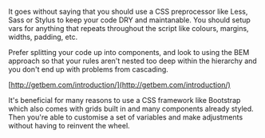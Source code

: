 It goes without saying that you should use a CSS preprocessor like Less, Sass or Stylus to keep your code DRY and maintanable. You should setup vars for anything that repeats throughout the script like colours, margins, widths, padding, etc. 

Prefer splitting your code up into components, and look to using the BEM approach so that your rules aren't nested too deep within the hierarchy and you don't end up with problems from cascading. 

[http://getbem.com/introduction/](http://getbem.com/introduction/)

It's beneficial for many reasons to use a CSS framework like Bootstrap which also comes with grids built in and many components already styled. Then you're able to customise a set of variables and make adjustments without having to reinvent the wheel.